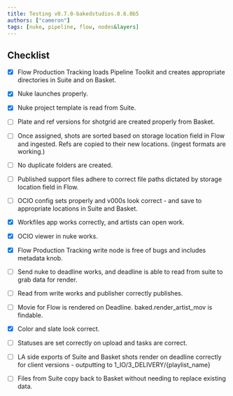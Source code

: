 ```yaml
---
title: Testing v0.7.0-bakedstudios.0.6.0b5
authors: ["cameron"]
tags: [nuke, pipeline, flow, nodes&layers]
---
```


## Checklist

- [x] Flow Production Tracking loads Pipeline Toolkit and creates appropriate directories in Suite and on Basket.

- [x] Nuke launches properly.

- [x] Nuke project template is read from Suite.

- [ ] Plate and ref versions for shotgrid are created properly from Basket.

- [ ] Once assigned, shots are sorted based on storage location field in Flow and ingested. Refs are copied to their new locations. (ingest formats are working.)

- [ ] No duplicate folders are created.

- [ ] Published support files adhere to correct file paths dictated by storage location field in Flow.

- [ ] OCIO config sets properly and v000s look correct - and save to appropriate locations in Suite and Basket.

- [x] Workfiles app works correctly, and artists can open work.

- [x] OCIO viewer in nuke works.

- [x] Flow Production Tracking write node is free of bugs and includes metadata knob.

- [ ] Send nuke to deadline works, and deadline is able to read from suite to grab data for render.

- [ ] Read from write works and publisher correctly publishes.

- [ ] Movie for Flow is rendered on Deadline. baked.render_artist_mov is findable.

- [x] Color and slate look correct.

- [ ] Statuses are set correctly on upload and tasks are correct.

- [ ] LA side exports of Suite and Basket shots render on deadline correctly for client versions - outputting to 1_IO/3_DELIVERY/\{playlist_name}

- [ ] Files from Suite copy back to Basket without needing to replace existing data.
